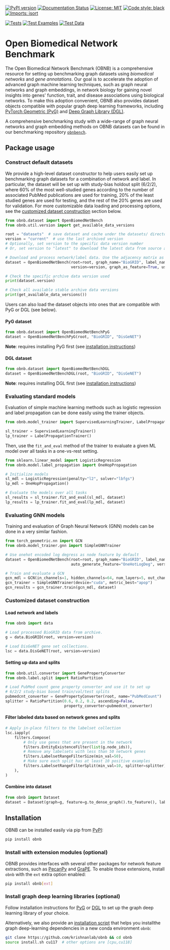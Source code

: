 [![PyPI version](https://badge.fury.io/py/obnb.svg)](https://badge.fury.io/py/obnb)
[![Documentation Status](https://readthedocs.org/projects/obnb/badge/?version=latest)](https://obnb.readthedocs.io/en/latest/?badge=latest)
[![License: MIT](https://img.shields.io/badge/License-MIT-yellow.svg)](https://opensource.org/licenses/MIT)
[![Code style: black](https://img.shields.io/badge/code%20style-black-000000.svg)](https://github.com/psf/black)
[![Imports: isort](https://img.shields.io/badge/%20imports-isort-%231674b1?style=flat&labelColor=ef8336)](https://pycqa.github.io/isort/)

[![Tests](https://github.com/krishnanlab/obnb/actions/workflows/tests.yml/badge.svg)](https://github.com/krishnanlab/obnb/actions/workflows/tests.yml)
[![Test Examples](https://github.com/krishnanlab/obnb/actions/workflows/examples.yml/badge.svg)](https://github.com/krishnanlab/obnb/actions/workflows/examples.yml)
[![Test Data](https://github.com/krishnanlab/obnb/actions/workflows/test_data.yml/badge.svg)](https://github.com/krishnanlab/obnb/actions/workflows/test_data.yml)

# Open Biomedical Network Benchmark

The Open Biomedical Network Benchmark (OBNB) is a comprehensive resource for setting up benchmarking graph datasets using _biomedical networks_ and _gene annotations_.
Our goal is to accelerate the adoption of advanced graph machine learning techniques, such as graph neural networks and graph embeddings, in network biology for gaining novel insights into genes' function, trait, and disease associations using biological networks.
To make this adoption convenient, OBNB also provides dataset objects compatible with popular graph deep learning frameworks, including [PyTorch Geometric (PyG)](https://github.com/pyg-team/pytorch_geometric) and [Deep Graph Library (DGL)](https://github.com/dmlc/dgl).

A comprehensive benchmarking study with a wide-range of graph neural networks and graph embedding methods on OBNB datasets can be found in our benchmarking repository [`obnbench`](https://github.com/krishnanlab/obnbench).

## Package usage

### Construct default datasets

We provide a high-level dataset constructor to help users easily set up benchmarking graph datasets
for a combination of network and label. In particular, the dataset will be set up with study-bias
holdout split (6/2/2), where 60% of the most well-studied genes according to the number of
associated PubMed publications are used for training, 20% of the least studied genes are used for
testing, and the rest of the 20% genes are used for validation. For more customizable data loading
and processing options, see the [customized dataset construction](#customized-dataset-construction)
section below.

```python
from obnb.dataset import OpenBiomedNetBench
from obnb.util.version import get_available_data_versions

root = "datasets"  # save dataset and cache under the datasets/ directory
version = "current"  # use the last archived version
# Optionally, set version to the specific data version number
# Or, set version to "latest" to download the latest data from source and process it from scratch

# Download and process network/label data. Use the adjacency matrix as the ML feature
dataset = OpenBiomedNetBench(root=root, graph_name="BioGRID", label_name="DisGeNET",
                             version=version, graph_as_feature=True, use_dense_graph=True)

# Check the specific archive data version used
print(dataset.version)

# Check all available stable archive data versions
print(get_available_data_versions())
```

Users can also load the dataset objects into ones that are compatible with PyG or DGL (see below).

#### PyG dataset

```python
from obnb.dataset import OpenBiomedNetBenchPyG
dataset = OpenBiomedNetBenchPyG(root, "BioGRID", "DisGeNET")
```

**Note**: requires installing PyG first (see [installation instructions](https://pytorch-geometric.readthedocs.io/en/latest/install/installation.html))

#### DGL dataset

```python
from obnb.dataset import OpenBiomedNetBenchDGL
dataset = OpenBiomedNetBenchDGL(root, "BioGRID", "DisGeNET")
```

**Note**: requires installing DGL first (see [installation instructions](https://www.dgl.ai/pages/start.html))

### Evaluating standard models

Evaluation of simple machine learning methods such as logistic regression and label propagation
can be done easily using the trainer objects.

```python
from obnb.model_trainer import SupervisedLearningTrainer, LabelPropagationTrainer

sl_trainer = SupervisedLearningTrainer()
lp_trainer = LabelPropagationTrainer()
```

Then, use the `fit_and_eval` method of the trainer to evaluate a given ML model over all tasks
in a one-vs-rest setting.

```python
from sklearn.linear_model import LogisticRegression
from obnb.model.label_propagation import OneHopPropagation

# Initialize models
sl_mdl = LogisticRegression(penalty="l2", solver="lbfgs")
lp_mdl = OneHopPropagation()

# Evaluate the models over all tasks
sl_results = sl_trainer.fit_and_eval(sl_mdl, dataset)
lp_results = lp_trainer.fit_and_eval(lp_mdl, dataset)
```

### Evaluating GNN models

Training and evaluation of Graph Neural Network (GNN) models can be done in a very similar fashion.

```python
from torch_geometric.nn import GCN
from obnb.model_trainer.gnn import SimpleGNNTrainer

# Use onehot encoded log degress as node feature by default
dataset = OpenBiomedNetBench(root=root, graph_name="BioGRID", label_name="DisGeNET",
                             auto_generate_feature="OneHotLogDeg", version=version)

# Train and evaluate a GCN
gcn_mdl = GCN(in_channels=1, hidden_channels=64, num_layers=5, out_channels=dataest.num_tasks)
gcn_trainer = SimpleGNNTrainer(device="cuda", metric_best="apop")
gcn_results = gcn_trainer.train(gcn_mdl, dataset)
```

### Customized dataset construction

#### Load network and labels

```python
from obnb import data

# Load processed BioGRID data from archive.
g = data.BioGRID(root, version=version)

# Load DisGeNET gene set collections.
lsc = data.DisGeNET(root, version=version)
```

#### Setting up data and splits

```python
from obnb.util.converter import GenePropertyConverter
from obnb.label.split import RatioPartition

# Load PubMed count gene property converter and use it to set up
# 6/2/2 study-bias based train/val/test splits
pubmedcnt_converter = GenePropertyConverter(root, name="PubMedCount")
splitter = RatioPartition(0.6, 0.2, 0.2, ascending=False,
                          property_converter=pubmedcnt_converter)
```

#### Filter labeled data based on network genes and splits

```python
# Apply in-place filters to the labelset collection
lsc.iapply(
    filters.Compose(
        # Only use genes that are present in the network
        filters.EntityExistenceFilter(list(g.node_ids)),
        # Remove any labelsets with less than 50 network genes
        filters.LabelsetRangeFilterSize(min_val=50),
        # Make sure each split has at least 10 positive examples
        filters.LabelsetRangeFilterSplit(min_val=10, splitter=splitter),
    ),
)
```

#### Combine into dataset

```python
from obnb import Dataset
dataset = Dataset(graph=g, feature=g.to_dense_graph().to_feature(), label=lsc, splitter=splitter)
```

## Installation

OBNB can be installed easily via pip from [PyPI](https://pypi.org/project/obnb/):

```bash
pip install obnb
```

### Install with extension modules (optional)

OBNB provides interfaces with several other packages for network feature extractions, such as
[PecanPy](https://github.com/krishnanlab/PecanPy) and [GraPE](https://github.com/AnacletoLAB/grape).
To enable those extensions, install `obnb` with the `ext` extra option enabled:

```bash
pip install obnb[ext]
```

### Install graph deep learning libraries (optional)

Follow installation instructions for [PyG](https://pytorch-geometric.readthedocs.io/en/latest/install/installation.html) or [DGL](https://www.dgl.ai/pages/start.html) to set up the graph deep learning library of your choice.

Alternatively, we also provide an [installation script](install.sh) that helps you installthe graph deep-learning dependencies in a new conda environment `obnb`:

```bash
git clone https://github.com/krishnanlab/obnb && cd obnb
source install.sh cu117  # other options are [cpu,cu118]
```
